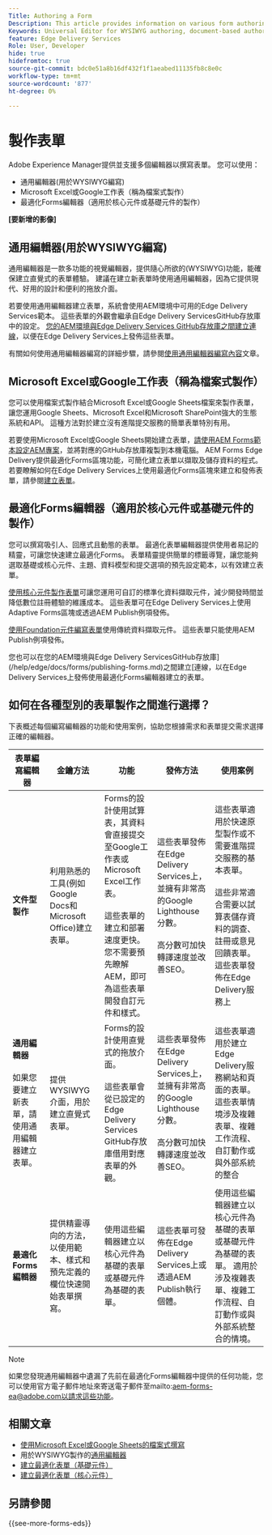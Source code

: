 ```yaml
---
Title: Authoring a Form
Description: This article provides information on various form authoring platforms, including the Universal Editor, document-based authoring, and Adaptive Forms editors (Core Components and Foundation Components).
Keywords: Universal Editor for WYSIWYG authoring, document-based authoring, Adaptive Forms editors, Adaptive Forms editors for Core Components authoring, Adaptive Forms editors for Foundation Components authoring
feature: Edge Delivery Services
Role: User, Developer
hide: true
hidefromtoc: true
source-git-commit: bdc0e51a8b16df432f1f1aeabed11135fb8c8e0c
workflow-type: tm+mt
source-wordcount: '877'
ht-degree: 0%

---
```



# 製作表單

Adobe Experience Manager提供並支援多個編輯器以撰寫表單。 您可以使用：
* 通用編輯器(用於WYSIWYG編寫)
* Microsoft Excel或Google工作表（稱為檔案式製作）
* 最適化Forms編輯器（適用於核心元件或基礎元件的製作）

**[要新增的影像]**

## 通用編輯器(用於WYSIWYG編寫)

通用編輯器是一款多功能的視覺編輯器，提供隨心所欲的(WYSIWYG)功能，能確保建立直覺式的表單體驗。 建議在建立新表單時使用通用編輯器，因為它提供現代、好用的設計和便利的拖放介面。

若要使用通用編輯器建立表單，系統會使用AEM環境中可用的Edge Delivery Services範本。 這些表單的外觀會繼承自Edge Delivery ServicesGitHub存放庫中的設定。 [您的AEM環境與Edge Delivery Services GitHub存放庫之間建立連線](/help/edge/docs/forms/publishing-forms.md)，以便在Edge Delivery Services上發佈這些表單。

有關如何使用通用編輯器編寫的詳細步驟，請參閱[使用通用編輯器編寫內容](https://experienceleague.adobe.com/en/docs/experience-manager-cloud-service/content/sites/authoring/universal-editor/authoring)文章。

## Microsoft Excel或Google工作表（稱為檔案式製作）

您可以使用檔案式製作結合Microsoft Excel或Google Sheets檔案來製作表單，讓您運用Google Sheets、Microsoft Excel和Microsoft SharePoint強大的生態系統和API。 這種方法對於建立沒有進階提交服務的簡單表單特別有用。

若要使用Microsoft Excel或Google Sheets開始建立表單，[請使用AEM Forms範本設定AEM專案](/help/edge/docs/forms/tutorial.md#create-a-new-aem-project-pre-configured-with-adaptive-forms-block)，並將對應的GitHub存放庫複製到本機電腦。 AEM Forms Edge Delivery提供最適化Forms區塊功能，可簡化建立表單以擷取及儲存資料的程式。 若要瞭解如何在Edge Delivery Services上使用最適化Forms區塊來建立和發佈表單，請參閱[建立表單](/help/edge/docs/forms/create-forms.md)。

## 最適化Forms編輯器（適用於核心元件或基礎元件的製作）

您可以撰寫吸引人、回應式且動態的表單。 最適化表單編輯器提供使用者易記的精靈，可讓您快速建立最適化Forms。 表單精靈提供簡單的標籤導覽，讓您能夠選取基礎或核心元件、主題、資料模型和提交選項的預先設定範本，以有效建立表單。

[使用核心元件製作表單](/help/forms/creating-adaptive-form-core-components.md)可讓您運用可自訂的標準化資料擷取元件，減少開發時間並降低數位註冊體驗的維護成本。 這些表單可在Edge Delivery Services上使用Adaptive Forms區塊或透過AEM Publish例項發佈。

[使用Foundation元件編寫表單](/help/forms/create-an-adaptive-form.md)使用傳統資料擷取元件。 這些表單只能使用AEM Publish例項發佈。

您也可以在您的AEM環境與Edge Delivery ServicesGitHub存放庫](/help/edge/docs/forms/publishing-forms.md)之間建立[連線，以在Edge Delivery Services上發佈使用最適化Forms編輯器建立的表單。

## 如何在各種型別的表單製作之間進行選擇？

下表概述每個編寫編輯器的功能和使用案例，協助您根據需求和表單提交需求選擇正確的編輯器。

| **表單編寫編輯器** | **金鑰方法** | **功能** | **發佈方法** | **使用案例** |
|--------|-----------|-------|-------|------------------------------------------------|
| **文件型製作** | 利用熟悉的工具(例如Google Docs和Microsoft Office)建立表單。 | Forms的設計使用試算表，其資料會直接提交至Google工作表或Microsoft Excel工作表。</br> </br>這些表單的建立和部署速度更快。 您不需要預先瞭解AEM，即可為這些表單開發自訂元件和樣式。 | 這些表單發佈在Edge Delivery Services上，並擁有非常高的Google Lighthouse分數。</br> </br>高分數可加快轉譯速度並改善SEO。 | 這些表單適用於快速原型製作或不需要進階提交服務的基本表單。</br> </br>這些非常適合需要以試算表儲存資料的調查、註冊或意見回饋表單。 這些表單發佈在Edge Delivery服務上 |
| **通用編輯器** </br> </br>如果您要建立新表單，請使用通用編輯器建立表單。 | 提供WYSIWYG介面，用於建立直覺式表單。 | Forms的設計使用直覺式的拖放介面。</br> </br>這些表單會從已設定的Edge Delivery Services GitHub存放庫借用對應表單的外觀。 | 這些表單發佈在Edge Delivery Services上，並擁有非常高的Google Lighthouse分數。</br> </br>高分數可加快轉譯速度並改善SEO。 | 這些表單適用於建立Edge Delivery服務網站和頁面的表單。 這些表單情境涉及複雜表單、複雜工作流程、自訂動作或與外部系統的整合 |
| **最適化Forms編輯器** | 提供精靈導向的方法，以使用範本、樣式和預先定義的欄位快速開始表單撰寫。 | 使用這些編輯器建立以核心元件為基礎的表單或基礎元件為基礎的表單。 | 這些表單可發佈在Edge Delivery Services上或透過AEM Publish執行個體。 | 使用這些編輯器建立以核心元件為基礎的表單或基礎元件為基礎的表單。 適用於涉及複雜表單、複雜工作流程、自訂動作或與外部系統整合的情境。 |


>[!NOTE]
>
>
> 如果您發現通用編輯器中遺漏了先前在最適化Forms編輯器中提供的任何功能，您可以使用官方電子郵件地址來寄送電子郵件至mailto:aem-forms-ea@adobe.com以請求這些功能。

## 相關文章

* [使用Microsoft Excel或Google Sheets的檔案式撰寫](/help/edge/docs/forms/create-forms.md)
* 用於WYSIWYG製作的[通用編輯器](https://experienceleague.adobe.com/en/docs/experience-manager-cloud-service/content/edge-delivery/wysiwyg-authoring/authoring)
* [建立最適化表單（基礎元件）](/help/forms/creating-adaptive-form.md)
* [建立最適化表單（核心元件）](/help/forms/create-an-adaptive-form.md)

## 另請參閱

{{see-more-forms-eds}}